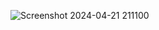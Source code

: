 ![Screenshot 2024-04-21 211100](https://github.com/mayanksharma20/Train-Ticket-Reservation-System/assets/47239249/78d40d25-f3fd-4bd2-b57a-36cf8e818d7d)
